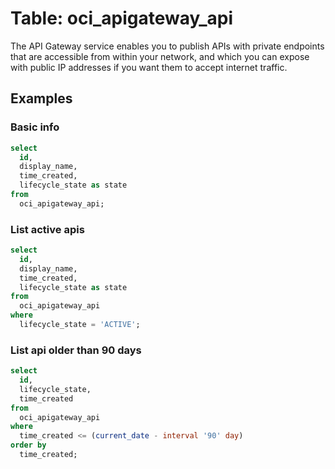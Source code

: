 # Table: oci_apigateway_api

The API Gateway service enables you to publish APIs with private endpoints that are accessible from within your network, and which you can expose with public IP addresses if you want them to accept internet traffic.       

## Examples

### Basic info

```sql
select
  id,
  display_name,
  time_created,
  lifecycle_state as state
from
  oci_apigateway_api;
```


### List active apis

```sql
select
  id,
  display_name,
  time_created,
  lifecycle_state as state
from
  oci_apigateway_api
where
  lifecycle_state = 'ACTIVE';
```


### List api older than 90 days

```sql
select
  id,
  lifecycle_state,
  time_created
from
  oci_apigateway_api
where
  time_created <= (current_date - interval '90' day)
order by
  time_created;
```